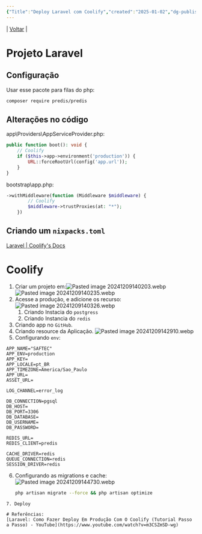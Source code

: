 ```yaml
---
{"Title":"Deploy Laravel com Coolify","created":"2025-01-02","dg-publish":true,"tags":["pessoal/estudos","pessoal/quaseumdev"],"permalink":"/3-caixa-de-entrada/deploy-laravel-com-coolify/","dgPassFrontmatter":true}
---
```


| [Voltar](index) |
# Projeto Laravel
## Configuração
Usar esse pacote para filas do php:
```bash
composer require predis/predis
```
## Alterações no código
app\Providers\AppServiceProvider.php:
```php
public function boot(): void {
	// Coolify
	if ($this->app->environment('production')) {
		URL::forceRootUrl(config('app.url'));
	}
}
```
bootstrap\app.php:
```php
->withMiddleware(function (Middleware $middleware) {
        // Coolify
        $middleware->trustProxies(at: "*");
    })
```
## Criando um `nixpacks.toml`
[Laravel | Coolify's Docs](https://coolify.io/docs/applications/laravel)
# Coolify
1. Criar um projeto em:![Pasted image 20241209140203.webp](/img/user/0.Settings/img/Pasted%20image%2020241209140203.webp)![Pasted image 20241209140235.webp](/img/user/0.Settings/img/Pasted%20image%2020241209140235.webp)
2. Acesse a produção, e adicione os recurso:![Pasted image 20241209140326.webp](/img/user/0.Settings/img/Pasted%20image%2020241209140326.webp)
	1. Criando Instacia do `postgress`
	2. Criando Instancia do `redis`
3. Criando app no `GitHub`.
4. Criando resource da Aplicação. ![Pasted image 20241209142910.webp](/img/user/0.Settings/img/Pasted%20image%2020241209142910.webp) 
5. Configurando `env`:
```env
APP_NAME="SAFTEC"
APP_ENV=production
APP_KEY=
APP_LOCALE=pt_BR
APP_TIMEZONE=America/Sao_Paulo
APP_URL=
ASSET_URL=

LOG_CHANNEL=error_log

DB_CONNECTION=pgsql
DB_HOST=
DB_PORT=3306
DB_DATABASE=
DB_USERNAME=
DB_PASSWORD=

REDIS_URL=
REDIS_CLIENT=predis

CACHE_DRIVER=redis
QUEUE_CONNECTION=redis
SESSION_DRIVER=redis
```
6. Configurando as migrations e cache:![Pasted image 20241209144730.webp](/img/user/0.Settings/img/Pasted%20image%2020241209144730.webp)
   ```bash
   php artisan migrate --force && php artisan optimize
```
7. Deploy

# Referências:
[Laravel: Como Fazer Deploy Em Produção Com O Coolify (Tutorial Passo a Passo) - YouTube](https://www.youtube.com/watch?v=m3CSZmSD-wg)
